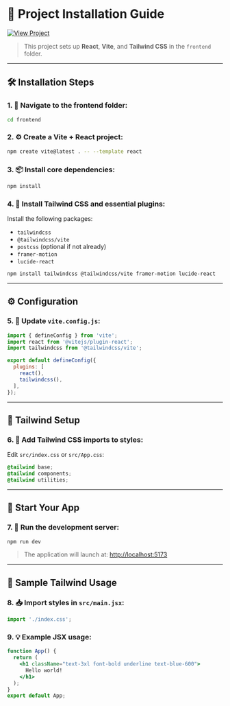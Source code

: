 # 🚀 Project Installation Guide

[![View Project](https://img.shields.io/badge/View%20Project-Click%20Here-blue?style=for-the-badge)](https://syedktahseen.github.io/internlive/)

> This project sets up **React**, **Vite**, and **Tailwind CSS** in the `frontend` folder.

---

## 🛠️ Installation Steps

### 1. 🔽 Navigate to the frontend folder:
```bash
cd frontend
````

### 2. ⚙️ Create a Vite + React project:

```bash
npm create vite@latest . -- --template react
```

### 3. 📦 Install core dependencies:

```bash
npm install
```

### 4. 🌈 Install Tailwind CSS and essential plugins:

Install the following packages:

* `tailwindcss`
* `@tailwindcss/vite`
* `postcss` (optional if not already)
* `framer-motion`
* `lucide-react`

```bash
npm install tailwindcss @tailwindcss/vite framer-motion lucide-react
```

---

## ⚙️ Configuration

### 5. 🔧 Update `vite.config.js`:

```js
import { defineConfig } from 'vite';
import react from '@vitejs/plugin-react';
import tailwindcss from '@tailwindcss/vite';

export default defineConfig({
  plugins: [
    react(),
    tailwindcss(),
  ],
});
```

---

## 🎨 Tailwind Setup

### 6. 📄 Add Tailwind CSS imports to styles:

Edit `src/index.css` or `src/App.css`:

```css
@tailwind base;
@tailwind components;
@tailwind utilities;
```

---

## 🚀 Start Your App

### 7. 🏁 Run the development server:

```bash
npm run dev
```

> The application will launch at: [http://localhost:5173](http://localhost:5173)

---

## 🧪 Sample Tailwind Usage

### 8. 📥 Import styles in `src/main.jsx`:

```js
import './index.css';
```

### 9. 💡 Example JSX usage:

```jsx
function App() {
  return (
    <h1 className="text-3xl font-bold underline text-blue-600">
      Hello world!
    </h1>
  );
}
export default App;
```
